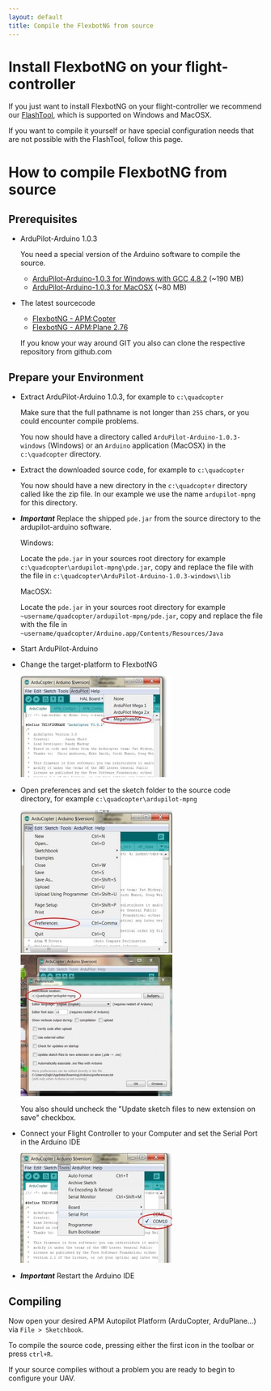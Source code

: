 ```yaml
---
layout: default
title: Compile the FlexbotNG from source
---
```


# Install FlexbotNG on your flight-controller

If you just want to install FlexbotNG on your flight-controller we recommend our [FlashTool](flashtool), which is supported on Windows and MacOSX.

If you want to compile it yourself or have special configuration needs that are not possible with the FlashTool, follow this page.

# How to compile FlexbotNG from source

## Prerequisites

* ArduPilot-Arduino 1.0.3

  You need a special version of the Arduino software to compile the source.
  
  * [ArduPilot-Arduino-1.0.3 for Windows with GCC 4.8.2](http://firmware.diydrones.com/Tools/Arduino/ArduPilot-Arduino-1.0.3-gcc-4.8.2-windows.zip) (~190 MB)
  * [ArduPilot-Arduino-1.0.3 for MacOSX](http://ardupilot.com/downloads/?did=44) (~80 MB)

* The latest sourcecode

  * [FlexbotNG - APM:Copter](https://github.com/FlexbotNG/ardupilot-mpng)
  * [FlexbotNG - APM:Plane 2.76](https://github.com/smurfy/ardupilot-mpng)

  If you know your way around GIT you also can clone the respective repository from github.com
  
## Prepare your Environment

* Extract ArduPilot-Arduino 1.0.3, for example to ```c:\quadcopter```
  
  Make sure that the full pathname is not longer than ```255``` chars, or you could encounter compile problems.

  You now should have a directory called ```ArduPilot-Arduino-1.0.3-windows``` (Windows) or an ```Arduino``` application (MacOSX) in the ```c:\quadcopter``` directory.
* Extract the downloaded source code, for example to ```c:\quadcopter```

  You now should have a new directory in the ```c:\quadcopter``` directory called like the zip file.
  In our example we use the name ```ardupilot-mpng``` for this directory.

* ***Important*** Replace the shipped ```pde.jar``` from the source directory to the ardupilot-arduino software.

  Windows:

  Locate the ```pde.jar``` in your sources root directory for example ```c:\quadcopter\ardupilot-mpng\pde.jar```,
  copy and replace the file with the file in ```c:\quadcopter\ArduPilot-Arduino-1.0.3-windows\lib```

  MacOSX:

  Locate the ```pde.jar``` in your sources root directory for example ```~username/quadcopter/ardupilot-mpng/pde.jar```,
  copy and replace the file with the file in ```~username/quadcopter/Arduino.app/Contents/Resources/Java```
* Start ArduPilot-Arduino

* Change the target-platform to FlexbotNG

  ![Arduino Platform](../images/compile_arduino_platform.jpg)
* Open preferences and set the sketch folder to the source code directory, for example ```c:\quadcopter\ardupilot-mpng```

  ![Arduino preferences](../images/compile_arduino_preferences1.jpg)
  ![Arduino preferences](../images/compile_arduino_preferences2.jpg)

  You also should uncheck the "Update sketch files to new extension on save" checkbox.

* Connect your Flight Controller to your Computer and set the Serial Port in the Arduino IDE

  ![Arduino preferences](../images/compile_arduino_set_serialport.jpg)

* ***Important*** Restart the Arduino IDE

## Compiling

Now open your desired APM Autopilot Platform (ArduCopter, ArduPlane...) via ```File > Sketchbook```.

To compile the source code, pressing either the first icon in the toolbar or press ```ctrl+R```.

If your source compiles without a problem you are ready to begin to configure your UAV.
